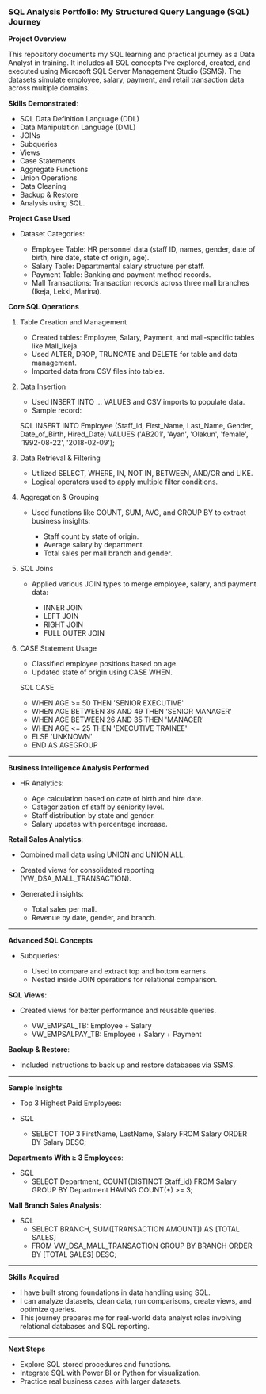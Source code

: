 ### SQL Analysis Portfolio: My Structured Query Language (SQL) Journey

 **Project Overview**

  This repository documents my SQL learning and practical journey as a Data Analyst in training. It includes all SQL concepts I’ve explored, created, and executed using Microsoft SQL Server Management Studio (SSMS). The datasets simulate employee, salary, payment, and retail transaction data across multiple domains.

 **Skills Demonstrated**: 
 
  -  SQL Data Definition Language (DDL)
  -  Data Manipulation Language (DML)
  -  JOINs
  -  Subqueries
  -  Views
  -  Case Statements
  -  Aggregate Functions
  -  Union Operations
  -  Data Cleaning
  -  Backup & Restore
  -  Analysis using SQL.

**Project Case Used**

 - Dataset Categories:

   - Employee Table: HR personnel data (staff ID, names, gender, date of birth, hire date, state of origin, age).
   - Salary Table: Departmental salary structure per staff.
   - Payment Table: Banking and payment method records.
   - Mall Transactions: Transaction records across three mall branches (Ikeja, Lekki, Marina).

**Core SQL Operations**

 1. Table Creation and Management

    - Created tables: Employee, Salary, Payment, and mall-specific tables like Mall_Ikeja.
    - Used ALTER, DROP, TRUNCATE and DELETE for table and data management.
    - Imported data from CSV files into tables.

 2. Data Insertion

    - Used INSERT INTO ... VALUES and CSV imports to populate data.
    - Sample record:
      
    SQL
     INSERT INTO Employee (Staff_id, First_Name, Last_Name, Gender, Date_of_Birth, Hired_Date)
     VALUES ('AB201', 'Ayan', 'Olakun', 'female', '1992-08-22', '2018-02-09');
  

 3. Data Retrieval & Filtering

     - Utilized SELECT, WHERE, IN, NOT IN, BETWEEN, AND/OR and LIKE.
     - Logical operators used to apply multiple filter conditions.

 4. Aggregation & Grouping

      - Used functions like COUNT, SUM, AVG, and GROUP BY to extract business insights:

        - Staff count by state of origin.
        - Average salary by department.
        - Total sales per mall branch and gender.

 5. SQL Joins

      - Applied various JOIN types to merge employee, salary, and payment data:

         -  INNER JOIN
         -  LEFT JOIN
         -  RIGHT JOIN
         -  FULL OUTER JOIN

 6. CASE Statement Usage

    - Classified employee positions based on age.
    - Updated state of origin using CASE WHEN.

    SQL
    CASE
     -  WHEN AGE >= 50 THEN 'SENIOR EXECUTIVE'
     -  WHEN AGE BETWEEN 36 AND 49 THEN 'SENIOR MANAGER'
     -  WHEN AGE BETWEEN 26 AND 35 THEN 'MANAGER'
     -  WHEN AGE <= 25 THEN 'EXECUTIVE TRAINEE'
     -  ELSE 'UNKNOWN'
     -   END AS AGEGROUP


---

**Business Intelligence Analysis Performed**

   - HR Analytics:

     - Age calculation based on date of birth and hire date.
     - Categorization of staff by seniority level.
     - Staff distribution by state and gender.
     - Salary updates with percentage increase.

**Retail Sales Analytics**:

   - Combined mall data using UNION and UNION ALL.
   - Created views for consolidated reporting (VW_DSA_MALL_TRANSACTION).
   - Generated insights:

     - Total sales per mall.
     - Revenue by date, gender, and branch.

---

**Advanced SQL Concepts**

   - Subqueries:

     -  Used to compare and extract top and bottom earners.
     -  Nested inside JOIN operations for relational comparison.

**SQL Views**:

   - Created views for better performance and reusable queries.

     - VW_EMPSAL_TB: Employee + Salary
     - VW_EMPSALPAY_TB: Employee + Salary + Payment

**Backup & Restore**:

   - Included instructions to back up and restore databases via SSMS.

---

 **Sample Insights**

   - Top 3 Highest Paid Employees:

   - SQL
      - SELECT TOP 3 FirstName, LastName, Salary FROM Salary ORDER BY Salary DESC;
 
**Departments With ≥ 3 Employees**:

   - SQL
      - SELECT Department, COUNT(DISTINCT Staff_id) FROM Salary GROUP BY Department HAVING COUNT(*) >= 3;
 
**Mall Branch Sales Analysis**:

   - SQL
     - SELECT BRANCH, SUM([TRANSACTION AMOUNT]) AS [TOTAL SALES]
     - FROM VW_DSA_MALL_TRANSACTION GROUP BY BRANCH ORDER BY [TOTAL SALES] DESC;


---

**Skills Acquired**

   - I have built strong foundations in data handling using SQL.
   - I can analyze datasets, clean data, run comparisons, create views, and optimize queries.
   - This journey prepares me for real-world data analyst roles involving relational databases and SQL reporting.

---

**Next Steps**

   - Explore SQL stored procedures and functions.
   - Integrate SQL with Power BI or Python for visualization.
   - Practice real business cases with larger datasets.

